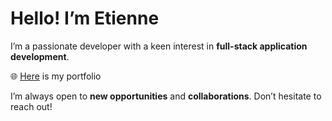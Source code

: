 # Hello! I’m Etienne

I’m a passionate developer with a keen interest in **full-stack application development**.

🌐  [Here](https://crispy-train-nine.vercel.app) is my portfolio

I’m always open to **new opportunities** and **collaborations**. Don’t hesitate to reach out!
